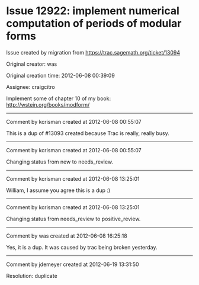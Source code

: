 # Issue 12922: implement numerical computation of periods of modular forms

Issue created by migration from https://trac.sagemath.org/ticket/13094

Original creator: was

Original creation time: 2012-06-08 00:39:09

Assignee: craigcitro

Implement some of chapter 10 of my book: http://wstein.org/books/modform/


---

Comment by kcrisman created at 2012-06-08 00:55:07

This is a dup of #13093 created because Trac is really, really busy.


---

Comment by kcrisman created at 2012-06-08 00:55:07

Changing status from new to needs_review.


---

Comment by kcrisman created at 2012-06-08 13:25:01

William, I assume you agree this is a dup :)


---

Comment by kcrisman created at 2012-06-08 13:25:01

Changing status from needs_review to positive_review.


---

Comment by was created at 2012-06-08 16:25:18

Yes, it is a dup.  It was caused by trac being broken yesterday.


---

Comment by jdemeyer created at 2012-06-19 13:31:50

Resolution: duplicate
